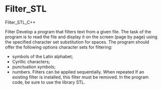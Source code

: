 # Filter_STL
Filter_STL_C++

Filter
Develop a program that filters text from a given file.
The task of the program is to read the file and display it
on the screen (page by page) using the specified character set substitution
for spaces. The program should offer the following options
character sets for filtering:
- symbols of the Latin alphabet;
- Cyrillic characters;
- punctuation symbols;
- numbers.
Filters can be applied sequentially. When repeated
If an existing filter is installed, this filter must be removed.
In the program code, be sure to use the library
STL.
